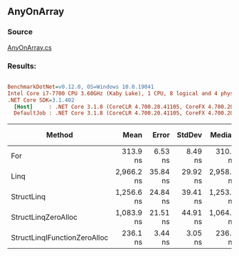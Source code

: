 ﻿## AnyOnArray

### Source
[AnyOnArray.cs](../../src/StructLinq.Benchmark/AnyOnArray.cs)

### Results:
``` ini

BenchmarkDotNet=v0.12.0, OS=Windows 10.0.19041
Intel Core i7-7700 CPU 3.60GHz (Kaby Lake), 1 CPU, 8 logical and 4 physical cores
.NET Core SDK=3.1.402
  [Host]     : .NET Core 3.1.8 (CoreCLR 4.700.20.41105, CoreFX 4.700.20.41903), X64 RyuJIT
  DefaultJob : .NET Core 3.1.8 (CoreCLR 4.700.20.41105, CoreFX 4.700.20.41903), X64 RyuJIT


```
|                       Method |       Mean |    Error |   StdDev |     Median | Ratio | RatioSD |  Gen 0 | Gen 1 | Gen 2 | Allocated |
|----------------------------- |-----------:|---------:|---------:|-----------:|------:|--------:|-------:|------:|------:|----------:|
|                          For |   313.9 ns |  6.53 ns |  8.49 ns |   310.6 ns |  0.11 |    0.00 |      - |     - |     - |         - |
|                         Linq | 2,966.2 ns | 35.84 ns | 29.92 ns | 2,958.6 ns |  1.00 |    0.00 | 0.0076 |     - |     - |      32 B |
|                   StructLinq | 1,256.6 ns | 24.84 ns | 39.41 ns | 1,253.2 ns |  0.42 |    0.01 | 0.0076 |     - |     - |      32 B |
|          StructLinqZeroAlloc | 1,083.9 ns | 21.51 ns | 44.91 ns | 1,064.4 ns |  0.38 |    0.02 |      - |     - |     - |         - |
| StructLinqIFunctionZeroAlloc |   236.1 ns |  3.44 ns |  3.05 ns |   236.0 ns |  0.08 |    0.00 |      - |     - |     - |         - |
